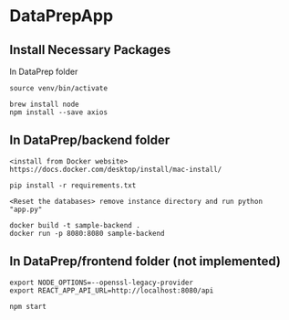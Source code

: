 # DataPrepApp

## Install Necessary Packages

In DataPrep folder
```
source venv/bin/activate

brew install node
npm install --save axios
```

## In DataPrep/backend folder
```
<install from Docker website> https://docs.docker.com/desktop/install/mac-install/

pip install -r requirements.txt

<Reset the databases> remove instance directory and run python "app.py"

docker build -t sample-backend .
docker run -p 8080:8080 sample-backend
```

## In DataPrep/frontend folder (not implemented)
```
export NODE_OPTIONS=--openssl-legacy-provider
export REACT_APP_API_URL=http://localhost:8080/api

npm start
```
